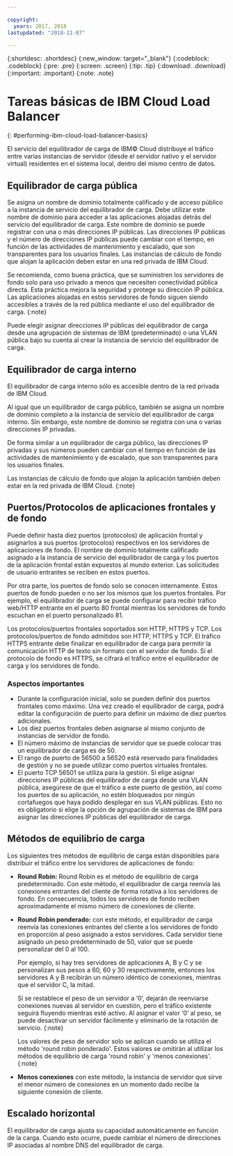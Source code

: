 ```yaml
---

copyright:
  years: 2017, 2018
lastupdated: "2018-11-07"

---
```


{:shortdesc: .shortdesc}
{:new_window: target="_blank"}
{:codeblock: .codeblock}
{:pre: .pre}
{:screen: .screen}
{:tip: .tip}
{:download: .download}
{:important: .important}
{:note: .note}

# Tareas básicas de IBM Cloud Load Balancer
{: #performing-ibm-cloud-load-balancer-basics}

El servicio del equilibrador de carga de IBM© Cloud distribuye el tráfico entre varias instancias de servidor (desde el servidor nativo y el servidor virtual) residentes en el sistema local, dentro del mismo centro de datos. 

## Equilibrador de carga pública 
Se asigna un nombre de dominio totalmente calificado y de acceso público a la instancia de servicio del equilibrador de carga. Debe utilizar este nombre de dominio para acceder a las aplicaciones alojadas detrás del servicio del equilibrador de carga. Este nombre de dominio se puede registrar con una o más direcciones IP públicas. Las direcciones IP públicas y el número de direcciones IP públicas puede cambiar con el tiempo, en función de las actividades de mantenimiento y escalado, que son transparentes para los usuarios finales. Las instancias de cálculo de fondo que alojan la aplicación deben estar en una red privada de IBM Cloud. 

Se recomienda, como buena práctica, que se suministren los servidores de fondo solo para uso privado a menos que necesiten conectividad pública directa. Esta práctica mejora la seguridad y protege su dirección IP pública. Las aplicaciones alojadas en estos servidores de fondo siguen siendo accesibles a través de la red pública mediante el uso del equilibrador de carga.
{:note}  

Puede elegir asignar direcciones IP públicas del equilibrador de carga desde una agrupación de sistemas de IBM (predeterminado) o una VLAN pública bajo su cuenta al crear la instancia de servicio del equilibrador de carga.

## Equilibrador de carga interno
El equilibrador de carga interno sólo es accesible dentro de la red privada de IBM Cloud. 

Al igual que un equilibrador de carga público, también se asigna un nombre de dominio completo a la instancia de servicio del equilibrador de carga interno. Sin embargo, este nombre de dominio se registra con una o varias direcciones IP privadas. 

De forma similar a un equilibrador de carga público, las direcciones IP privadas y sus números pueden cambiar con el tiempo en función de las actividades de mantenimiento y de escalado, que son transparentes para los usuarios finales. 

Las instancias de cálculo de fondo que alojan la aplicación también deben estar en la red privada de IBM Cloud.
{:note}

## Puertos/Protocolos de aplicaciones frontales y de fondo
Puede definir hasta diez puertos (protocolos) de aplicación frontal y asignarlos a sus puertos (protocolos) respectivos en los servidores de aplicaciones de fondo. El nombre de dominio totalmente calificado asignado a la instancia de servicio del equilibrador de carga y los puertos de la aplicación frontal están expuestos al mundo exterior. Las solicitudes de usuario entrantes se reciben en estos puertos. 

Por otra parte, los puertos de fondo solo se conocen internamente. Estos puertos de fondo pueden o no ser los mismos que los puertos frontales. Por ejemplo, el equilibrador de carga se puede configurar para recibir tráfico web/HTTP entrante en el puerto 80 frontal mientras los servidores de fondo escuchan en el puerto personalizado 81. 

Los protocolos/puertos frontales soportados son HTTP, HTTPS y TCP. Los protocolos/puertos de fondo admitidos son HTTP, HTTPS y TCP. El tráfico HTTPS entrante debe finalizar en equilibrador de carga para permitir la comunicación HTTP de texto sin formato con el servidor de fondo. Si el protocolo de fondo es HTTPS, se cifrará el tráfico entre el equilibrador de carga y los servidores de fondo.

### Aspectos importantes

* Durante la configuración inicial, solo se pueden definir dos puertos frontales como máximo. Una vez creado el equilibrador de carga, podrá editar la configuración de puerto para definir un máximo de diez puertos adicionales.
* Los diez puertos frontales deben asignarse al mismo conjunto de instancias de servidor de fondo.
* El número máximo de instancias de servidor que se puede colocar tras un equilibrador de carga es de 50.
* El rango de puerto de 56500 a 56520 está reservado para finalidades de gestión y no se puede utilizar como puertos virtuales frontales. 
* El puerto TCP 56501 se utiliza para la gestión. Si elige asignar direcciones IP públicas del equilibrador de carga desde una VLAN pública, asegúrese de que el tráfico a este puerto de gestión, así como los puertos de su aplicación, no estén bloqueados por ningún cortafuegos que haya podido desplegar en sus VLAN públicas. Esto no es obligatorio si elige la opción de agrupación de sistemas de IBM para asignar las direcciones IP públicas del equilibrador de carga.

## Métodos de equilibrio de carga
Los siguientes tres métodos de equilibrio de carga están disponibles para distribuir el tráfico entre los servidores de aplicaciones de fondo:

* **Round Robin:** Round Robin es el método de equilibrio de carga predeterminado. Con este método, el equilibrador de carga reenvía las conexiones entrantes del cliente de forma rotativa a los servidores de fondo. En consecuencia, todos los servidores de fondo reciben aproximadamente el mismo número de conexiones de cliente.

* **Round Robin ponderado:** con este método, el equilibrador de carga reenvía las conexiones entrantes del cliente a los servidores de fondo en proporción al peso asignado a estos servidores. Cada servidor tiene asignado un peso predeterminado de 50, valor que se puede personalizar del 0 al 100. 

	Por ejemplo, si hay tres servidores de aplicaciones A, B y C y se personalizan sus pesos a 60, 60 y 30 respectivamente, entonces los servidores A y B recibirán un número idéntico de conexiones, mientras que el servidor C, la mitad. 


	Si se restablece el peso de un servidor a ‘0’, dejarán de reenviarse conexiones nuevas al servidor en cuestión, pero el tráfico existente seguirá fluyendo mientras esté activo. Al asignar el valor ‘0’ al peso, se puede desactivar un servidor fácilmente y eliminarlo de la rotación de servicio. 
	{:note}
	
	Los valores de peso de servidor solo se aplican cuando se utiliza el método 'round robin ponderado'. Estos valores se omitirán al utilizar los métodos de equilibrio de carga 'round robin' y 'menos conexiones'. 
	{:note}

* **Menos conexiones** con este método, la instancia de servidor que sirve el menor número de conexiones en un momento dado recibe la siguiente conexión de cliente. 


## Escalado horizontal
El equilibrador de carga ajusta su capacidad automáticamente en función de la carga. Cuando esto ocurre, puede cambiar el número de direcciones IP asociadas al nombre DNS del equilibrador de carga.
